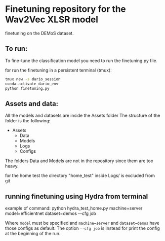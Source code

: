 # Finetuning repository for the Wav2Vec XLSR model 

finetuning on the DEMoS dataset.

## To run:
To fine-tune the classification model you need to run the finetuning.py file.

for run the finetuning in a persistent terminal (tmux):
```bash
tmux new -s dario_session
conda activate dario_env
python finetuning.py
```

## Assets and data:
All the models and datasets are inside the Assets folder
The structure of the folder is the following:

* Assets
  * Data
  * Models
  * Logs
  * Configs


The folders Data and Models are not in the repository since them are too heavy.

for the home test the directory "home_test" inside Logs/ is excluded from git


## running finetuning using Hydra from terminal
example of command:
python hydra_test_home.py machine=server model=efficientnet dataset=demos --cfg job

Where `model` must be specified and `machine=server` and `dataset=demos` have those configs as default.
The option `--cfg job` is instead for print the config at the beginning of the run.